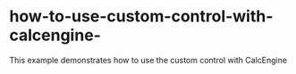 # how-to-use-custom-control-with-calcengine-
This example demonstrates how to use the  custom control with CalcEngine
